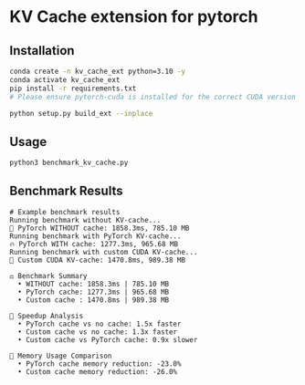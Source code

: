 # KV Cache extension for pytorch

## Installation

```bash
conda create -n kv_cache_ext python=3.10 -y
conda activate kv_cache_ext
pip install -r requirements.txt
# Please ensure pytorch-cuda is installed for the correct CUDA version
```

```bash # To build the C++/CUDA extension
python setup.py build_ext --inplace
```

## Usage

```bash
python3 benchmark_kv_cache.py
```

## Benchmark Results

```terminal
# Example benchmark results
Running benchmark without KV-cache...
🐌 PyTorch WITHOUT cache: 1858.3ms, 785.10 MB
Running benchmark with PyTorch KV-cache...
🔥 PyTorch WITH cache: 1277.3ms, 965.68 MB
Running benchmark with custom CUDA KV-cache...
🧠 Custom CUDA KV-cache: 1470.8ms, 989.38 MB

⚖️ Benchmark Summary
  • WITHOUT cache: 1858.3ms | 785.10 MB
  • PyTorch cache: 1277.3ms | 965.68 MB
  • Custom cache : 1470.8ms | 989.38 MB

🚀 Speedup Analysis
  • PyTorch cache vs no cache: 1.5x faster
  • Custom cache vs no cache: 1.3x faster
  • Custom cache vs PyTorch cache: 0.9x slower

💾 Memory Usage Comparison
  • PyTorch cache memory reduction: -23.0%
  • Custom cache memory reduction: -26.0%
```